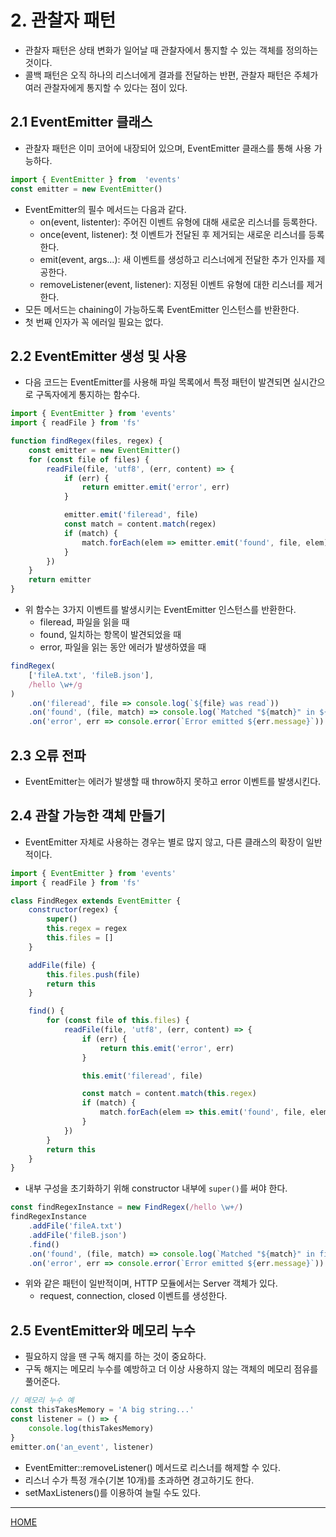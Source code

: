 # 2. 관찰자 패턴

- 관찰자 패턴은 상태 변화가 일어날 때 관찰자에서 통지할 수 있는 객체를 정의하는 것이다.
- 콜백 패턴은 오직 하나의 리스너에게 결과를 전달하는 반편, 관찰자 패턴은 주체가 여러 관찰자에게 통지할 수 있다는 점이 있다.

## 2.1 EventEmitter 클래스

- 관찰자 패턴은 이미 코어에 내장되어 있으며, EventEmitter 클래스를 통해 사용 가능하다.

```js
import { EventEmitter } from  'events'
const emitter = new EventEmitter()
```

- EventEmitter의 필수 메서드는 다음과 같다.
    - on(event, listenter): 주어진 이벤트 유형에 대해 새로운 리스너를 등록한다.
    - once(event, listener): 첫 이벤트가 전달된 후 제거되는 새로운 리스너를 등록한다.
    - emit(event, args...): 새 이벤트를 생성하고 리스너에게 전달한 추가 인자를 제공한다.
    - removeListener(event, listener): 지정된 이벤트 유형에 대한 리스너를 제거한다.
- 모든 메서드는 chaining이 가능하도록 EventEmitter 인스턴스를 반환한다.
- 첫 번째 인자가 꼭 에러일 필요는 없다.

## 2.2 EventEmitter 생성 및 사용

- 다음 코드는 EventEmitter를 사용해 파일 목록에서 특정 패턴이 발견되면 실시간으로 구독자에게 통지하는 함수다.

```js
import { EventEmitter } from 'events'
import { readFile } from 'fs'

function findRegex(files, regex) {
    const emitter = new EventEmitter()
    for (const file of files) {
        readFile(file, 'utf8', (err, content) => {
            if (err) {
                return emitter.emit('error', err)
            }

            emitter.emit('fileread', file)
            const match = content.match(regex)
            if (match) {
                match.forEach(elem => emitter.emit('found', file, elem))
            }
        })
    }
    return emitter
}
```

- 위 함수는 3가지 이벤트를 발생시키는 EventEmitter 인스턴스를 반환한다.
    - fileread, 파일을 읽을 때
    - found, 일치하는 항목이 발견되었을 때
    - error, 파일을 읽는 동안 에러가 발생하였을 때

```js
findRegex(
    ['fileA.txt', 'fileB.json'],
    /hello \w+/g
)
    .on('fileread', file => console.log(`${file} was read`))
    .on('found', (file, match) => console.log(`Matched "${match}" in ${file}`))
    .on('error', err => console.error(`Error emitted ${err.message}`))
```

## 2.3 오류 전파

- EventEmitter는 에러가 발생할 때 throw하지 못하고 error 이벤트를 발생시킨다.

## 2.4 관찰 가능한 객체 만들기

- EventEmitter 자체로 사용하는 경우는 별로 많지 않고, 다른 클래스의 확장이 일반적이다.

```js
import { EventEmitter } from 'events'
import { readFile } from 'fs'

class FindRegex extends EventEmitter {
    constructor(regex) {
        super()
        this.regex = regex
        this.files = []
    }

    addFile(file) {
        this.files.push(file)
        return this
    }

    find() {
        for (const file of this.files) {
            readFile(file, 'utf8', (err, content) => {
                if (err) {
                    return this.emit('error', err)
                }

                this.emit('fileread', file)

                const match = content.match(this.regex)
                if (match) {
                    match.forEach(elem => this.emit('found', file, elem))
                }
            })
        }
        return this
    }
}
```

- 내부 구성을 초기화하기 위해 constructor 내부에 `super()`를 써야 한다.

```js
const findRegexInstance = new FindRegex(/hello \w+/)
findRegexInstance
    .addFile('fileA.txt')
    .addFile('fileB.json')
    .find()
    .on('found', (file, match) => console.log(`Matched "${match}" in file ${file}`))
    .on('error', err => console.error(`Error emitted ${err.message}`))
```

- 위와 같은 패턴이 일반적이며, HTTP 모듈에서는 Server 객체가 있다.
    - request, connection, closed 이벤트를 생성한다.

## 2.5 EventEmitter와 메모리 누수

- 필요하지 않을 땐 구독 해지를 하는 것이 중요하다.
- 구독 해지는 메모리 누수를 예방하고 더 이상 사용하지 않는 객체의 메모리 점유를 풀어준다.

```js
// 메모리 누수 예
const thisTakesMemory = 'A big string...'
const listener = () => {
    console.log(thisTakesMemory)
}
emitter.on('an_event', listener)
```

- EventEmitter::removeListener() 메서드로 리스너를 해제할 수 있다.
- 리스너 수가 특정 개수(기본 10개)를 초과하면 경고하기도 한다.
- setMaxListeners()를 이용하여 늘릴 수도 있다.

-----
[HOME](./index.md)
